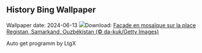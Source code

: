 ## History Bing Wallpaper
Wallpaper date: 2024-06-13
![](https://www.bing.com/th?id=OHR.RegistanUzbekistan_FR-FR4384753959_UHD.jpg&w=1000)Download: [Façade en mosaïque sur la place Registan, Samarkand, Ouzbékistan (© da-kuk/Getty Images)](https://www.bing.com/th?id=OHR.RegistanUzbekistan_FR-FR4384753959_UHD.jpg)

Auto get programm by LtgX
